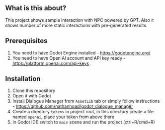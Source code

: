 ## What is this about?
This project shows sample interaction with NPC powered by GPT.
Also it shows number of more static interactions with pre-generated results.

## Prerequisites
1. You need to have Godot Engine installed - https://godotengine.org/
2. You need to have Open AI account and API key ready - https://platform.openai.com/api-keys

## Installation
1. Clone this repository
2. Open it with Godot
3. Install Dialogue Manager from `AssetLib` tab or simply follow instructions - https://github.com/nathanhoad/godot_dialogue_manager
4. Create a directory `tokens` in project root, in this directory create a file named `openai`, place your token from above there
5. In Godot IDE switch to `main` scene and run the project (ctrl+R/cmd+R)
